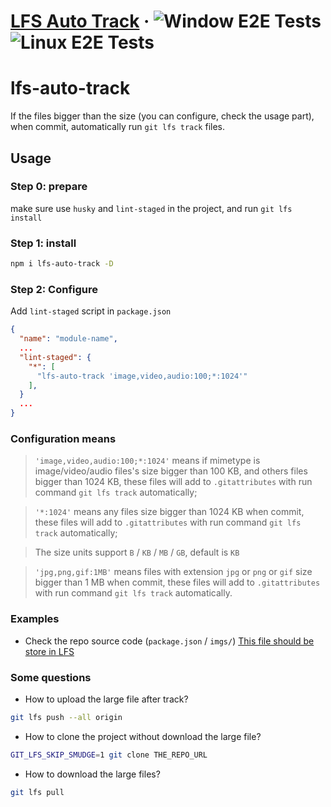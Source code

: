 # [LFS Auto Track](https://npmjs.org/package/lfs-auto-track) &middot; ![Window E2E Tests](https://github.com/suhaotian/lfs-auto-track/actions/workflows/windows.e2e-test.yml/badge.svg)![Linux E2E Tests](https://github.com/suhaotian/lfs-auto-track/actions/workflows/linux.e2e-test.yml/badge.svg)

# lfs-auto-track

If the files bigger than the size (you can configure, check the usage part), when commit, automatically run `git lfs track` files.

## Usage

### Step 0: prepare

make sure use `husky` and `lint-staged` in the project, and run `git lfs install`

### Step 1: install

```sh
npm i lfs-auto-track -D
```

### Step 2: Configure

Add `lint-staged` script in `package.json`

```json
{
  "name": "module-name",
  ...
  "lint-staged": {
    "*": [
      "lfs-auto-track 'image,video,audio:100;*:1024'"
    ],
  }
  ...
}
```

### Configuration means

> `'image,video,audio:100;*:1024'` means if mimetype is image/video/audio files's size bigger than 100 KB, and others files bigger than 1024 KB, these files will add to `.gitattributes` with run command `git lfs track` automatically;

> `'*:1024'` means any files size bigger than 1024 KB when commit, these files will add to `.gitattributes` with run command `git lfs track` automatically;

> The size units support `B` / `KB` / `MB` / `GB`, default is `KB`

> `'jpg,png,gif:1MB'` means files with extension `jpg` or `png` or `gif` size bigger than 1 MB when commit, these files will add to `.gitattributes` with run command `git lfs track` automatically.

### Examples

- Check the repo source code (`package.json` / `imgs/`) [This file should be store in LFS](https://github.com/suhaotian/lfs-auto-track/blob/main/imgs/dive.jpg)

### Some questions

- How to upload the large file after track?

```sh
git lfs push --all origin
```

- How to clone the project without download the large file?

```sh
GIT_LFS_SKIP_SMUDGE=1 git clone THE_REPO_URL
```

- How to download the large files?

```sh
git lfs pull
```
